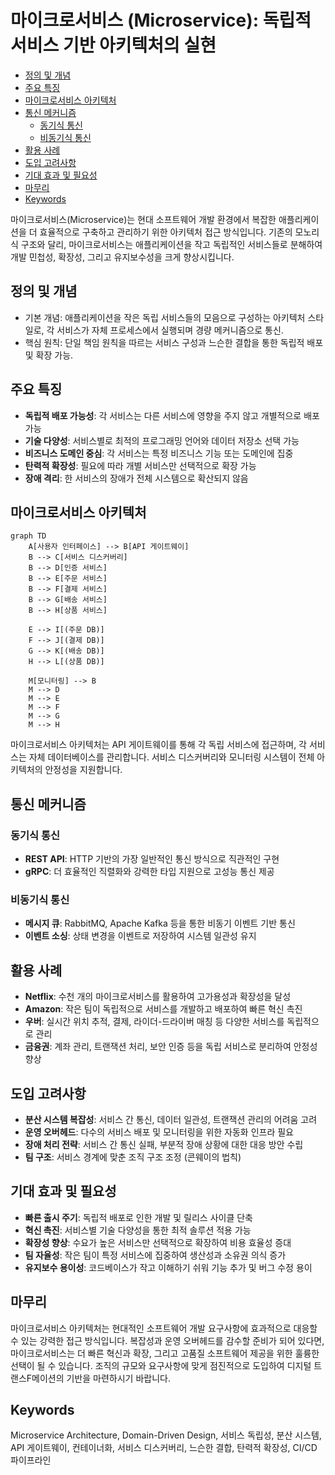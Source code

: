 # 마이크로서비스 (Microservice): 독립적 서비스 기반 아키텍처의 실현

<!-- mtoc-start -->

- [정의 및 개념](#정의-및-개념)
- [주요 특징](#주요-특징)
- [마이크로서비스 아키텍처](#마이크로서비스-아키텍처)
- [통신 메커니즘](#통신-메커니즘)
  - [동기식 통신](#동기식-통신)
  - [비동기식 통신](#비동기식-통신)
- [활용 사례](#활용-사례)
- [도입 고려사항](#도입-고려사항)
- [기대 효과 및 필요성](#기대-효과-및-필요성)
- [마무리](#마무리)
- [Keywords](#keywords)

<!-- mtoc-end -->

마이크로서비스(Microservice)는 현대 소프트웨어 개발 환경에서 복잡한 애플리케이션을 더 효율적으로 구축하고 관리하기 위한 아키텍처 접근 방식입니다. 기존의 모노리식 구조와 달리, 마이크로서비스는 애플리케이션을 작고 독립적인 서비스들로 분해하여 개발 민첩성, 확장성, 그리고 유지보수성을 크게 향상시킵니다.

## 정의 및 개념

- 기본 개념: 애플리케이션을 작은 독립 서비스들의 모음으로 구성하는 아키텍처 스타일로, 각 서비스가 자체 프로세스에서 실행되며 경량 메커니즘으로 통신.
- 핵심 원칙: 단일 책임 원칙을 따르는 서비스 구성과 느슨한 결합을 통한 독립적 배포 및 확장 가능.

## 주요 특징

- **독립적 배포 가능성**: 각 서비스는 다른 서비스에 영향을 주지 않고 개별적으로 배포 가능
- **기술 다양성**: 서비스별로 최적의 프로그래밍 언어와 데이터 저장소 선택 가능
- **비즈니스 도메인 중심**: 각 서비스는 특정 비즈니스 기능 또는 도메인에 집중
- **탄력적 확장성**: 필요에 따라 개별 서비스만 선택적으로 확장 가능
- **장애 격리**: 한 서비스의 장애가 전체 시스템으로 확산되지 않음

## 마이크로서비스 아키텍처

```mermaid
graph TD
    A[사용자 인터페이스] --> B[API 게이트웨이]
    B --> C[서비스 디스커버리]
    B --> D[인증 서비스]
    B --> E[주문 서비스]
    B --> F[결제 서비스]
    B --> G[배송 서비스]
    B --> H[상품 서비스]

    E --> I[(주문 DB)]
    F --> J[(결제 DB)]
    G --> K[(배송 DB)]
    H --> L[(상품 DB)]

    M[모니터링] --> B
    M --> D
    M --> E
    M --> F
    M --> G
    M --> H
```

마이크로서비스 아키텍처는 API 게이트웨이를 통해 각 독립 서비스에 접근하며, 각 서비스는 자체 데이터베이스를 관리합니다. 서비스 디스커버리와 모니터링 시스템이 전체 아키텍처의 안정성을 지원합니다.

## 통신 메커니즘

### 동기식 통신

- **REST API**: HTTP 기반의 가장 일반적인 통신 방식으로 직관적인 구현
- **gRPC**: 더 효율적인 직렬화와 강력한 타입 지원으로 고성능 통신 제공

### 비동기식 통신

- **메시지 큐**: RabbitMQ, Apache Kafka 등을 통한 비동기 이벤트 기반 통신
- **이벤트 소싱**: 상태 변경을 이벤트로 저장하여 시스템 일관성 유지

## 활용 사례

- **Netflix**: 수천 개의 마이크로서비스를 활용하여 고가용성과 확장성을 달성
- **Amazon**: 작은 팀이 독립적으로 서비스를 개발하고 배포하여 빠른 혁신 촉진
- **우버**: 실시간 위치 추적, 결제, 라이더-드라이버 매칭 등 다양한 서비스를 독립적으로 관리
- **금융권**: 계좌 관리, 트랜잭션 처리, 보안 인증 등을 독립 서비스로 분리하여 안정성 향상

## 도입 고려사항

- **분산 시스템 복잡성**: 서비스 간 통신, 데이터 일관성, 트랜잭션 관리의 어려움 고려
- **운영 오버헤드**: 다수의 서비스 배포 및 모니터링을 위한 자동화 인프라 필요
- **장애 처리 전략**: 서비스 간 통신 실패, 부분적 장애 상황에 대한 대응 방안 수립
- **팀 구조**: 서비스 경계에 맞춘 조직 구조 조정 (콘웨이의 법칙)

## 기대 효과 및 필요성

- **빠른 출시 주기**: 독립적 배포로 인한 개발 및 릴리스 사이클 단축
- **혁신 촉진**: 서비스별 기술 다양성을 통한 최적 솔루션 적용 가능
- **확장성 향상**: 수요가 높은 서비스만 선택적으로 확장하여 비용 효율성 증대
- **팀 자율성**: 작은 팀이 특정 서비스에 집중하여 생산성과 소유권 의식 증가
- **유지보수 용이성**: 코드베이스가 작고 이해하기 쉬워 기능 추가 및 버그 수정 용이

## 마무리

마이크로서비스 아키텍처는 현대적인 소프트웨어 개발 요구사항에 효과적으로 대응할 수 있는 강력한 접근 방식입니다. 복잡성과 운영 오버헤드를 감수할 준비가 되어 있다면, 마이크로서비스는 더 빠른 혁신과 확장, 그리고 고품질 소프트웨어 제공을 위한 훌륭한 선택이 될 수 있습니다. 조직의 규모와 요구사항에 맞게 점진적으로 도입하여 디지털 트랜스F메이션의 기반을 마련하시기 바랍니다.

## Keywords

Microservice Architecture, Domain-Driven Design, 서비스 독립성, 분산 시스템, API 게이트웨이, 컨테이너화, 서비스 디스커버리, 느슨한 결합, 탄력적 확장성, CI/CD 파이프라인
